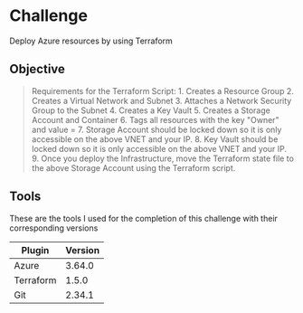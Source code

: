 # Challenge

Deploy Azure resources by using Terraform

## Objective

> Requirements for the Terraform Script:
    1. Creates a Resource Group
    2. Creates a Virtual Network and Subnet
    3. Attaches a Network Security Group to the Subnet
    4. Creates a Key Vault
    5. Creates a Storage Account and Container
    6. Tags all resources with the key "Owner" and value = <your name>
    7. Storage Account should be locked down so it is only accessible on the above VNET and your IP.
    8. Key Vault should be locked down so it is only accessible on the above VNET and your IP.
    9. Once you deploy the Infrastructure, move the Terraform state file to the above Storage Account using the Terraform script.

## Tools

These are the tools I used for the completion of this challenge with their corresponding versions

| Plugin | Version |
| ------ | ------ |
| Azure | 3.64.0 |
| Terraform | 1.5.0 |
| Git | 2.34.1 |